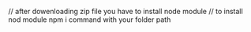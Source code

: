 // after dowenloading zip file you have to install node module
// to install nod module npm i command with your folder path
